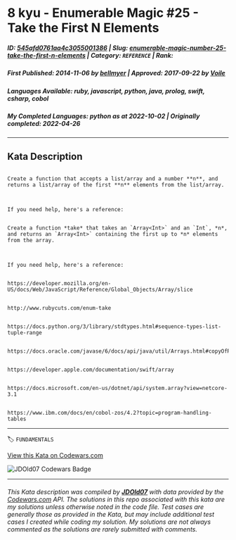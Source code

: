 # 8 kyu - Enumerable Magic #25 - Take the First N Elements

##### **ID**: [545afd0761aa4c3055001386](https://www.codewars.com/kata/545afd0761aa4c3055001386) | **Slug**: [enumerable-magic-number-25-take-the-first-n-elements](https://www.codewars.com/kata/545afd0761aa4c3055001386) | **Category**: `REFERENCE` | **Rank**: <span style="color:white">8 kyu</span>

##### **First Published**: 2014-11-06 ***by*** [bellmyer](https://www.codewars.com/users/bellmyer) | **Approved**: 2017-09-22 ***by*** [Voile](https://www.codewars.com/users/Voile)

##### **Languages Available**: ruby, javascript, python, java, prolog, swift, csharp, cobol

##### **My Completed Languages**: python ***as at*** 2022-10-02 | **Originally completed**: 2022-04-26

---

## Kata Description


```if-not:swift

Create a function that accepts a list/array and a number **n**, and returns a list/array of the first **n** elements from the list/array.



If you need help, here's a reference:

```

```if:swift

Create a function *take* that takes an `Array<Int>` and an `Int`, *n*, and returns an `Array<Int>` containing the first up to *n* elements from the array.



If you need help, here's a reference:

```

~~~if:javascript

https://developer.mozilla.org/en-US/docs/Web/JavaScript/Reference/Global_Objects/Array/slice

~~~

~~~if:ruby

http://www.rubycuts.com/enum-take

~~~

~~~if:python

https://docs.python.org/3/library/stdtypes.html#sequence-types-list-tuple-range

~~~

~~~if:java

https://docs.oracle.com/javase/6/docs/api/java/util/Arrays.html#copyOfRange(int[],%20int,%20int)

~~~

~~~if:swift

https://developer.apple.com/documentation/swift/array

~~~

~~~if:csharp

https://docs.microsoft.com/en-us/dotnet/api/system.array?view=netcore-3.1

~~~

~~~if:cobol

https://www.ibm.com/docs/en/cobol-zos/4.2?topic=program-handling-tables

~~~

---


🏷 `FUNDAMENTALS`


[View this Kata on Codewars.com](https://www.codewars.com/kata/545afd0761aa4c3055001386)

![](https://www.codewars.com/users/jdold07/badges/large "JDOld07 Codewars Badge")

---

###### *This Kata description was compiled by [**JDOld07**](https://tpstech.dev) with data provided by the [Codewars.com](https://www.codewars.com) API.  The solutions in this repo associated with this kata are my solutions unless otherwise noted in the code file.  Test cases are generally those as provided in the Kata, but may include additional test cases I created while coding my solution.  My solutions are not always commented as the solutions are rarely submitted with comments.*
